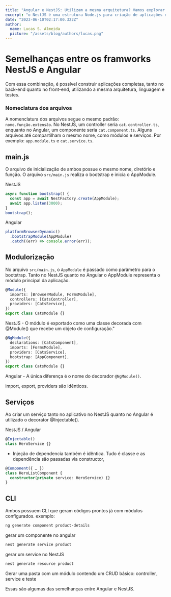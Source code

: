 ```yaml
---
title: "Angular e NestJS: Utilizam a mesma arquitetura? Vamos explorar as principais semelhanças e diferenças entre eles."
excerpt: "o NestJS é uma estrutura Node.js para criação de aplicações do lado do servidor utilizando TypeScript. Ele oferece uma arquitetura escalável e testável inspirada no Angular. Isso significa que o NestJS e o Angular possuem várias semelhanças e vamos explora-las."
date: "2023-06-10T02:17:00.322Z"
author:
  name: Lucas S. Almeida
  picture: "/assets/blog/authors/lucas.png"
---
```


# Semelhanças entre os framworks NestJS e Angular

Com essa combinação, é possível construir aplicações completas, tanto no back-end quanto no front-end, utilizando a mesma arquitetura, linguagem e testes.

### Nomeclatura dos arquivos

A nomenclatura dos arquivos segue o mesmo padrão: `nome.função.extensão`. No NestJS, um controller seria `cat.controller.ts`, enquanto no Angular, um componente seria `cat.component.ts`. Alguns arquivos até compartilham o mesmo nome, como módulos e serviços. Por exemplo: `app.module.ts` e `cat.service.ts`.

## main.js

O arquivo de inicialização de ambos possue o mesmo nome, diretório e função. O arquivo `src/main.js` realiza o bootstrap e inicia o AppModule.

NestJS

```typescript
async function bootstrap() {
  const app = await NestFactory.create(AppModule);
  await app.listen(3000);
}
bootstrap();
```

Angular

```typescript
platformBrowserDynamic()
  .bootstrapModule(AppModule)
  .catch((err) => console.error(err));
```

## Modulorização

No arquivo `src/main.js`, o `AppModule` é passado como parâmetro para o bootstrap. Tanto no NestJS quanto no Angular o AppModule representa o módulo principal da aplicação.

```typescript
@Module({
  imports: [BrowserModule, FormsModule],
  controllers: [CatsController],
  providers: [CatsService],
})
export class CatsModule {}
```

NestJS - O módulo é exportado como uma classe decorada com @Module() que recebe um objeto de configuração."

```typescript
@NgModule({
  declarations: [CatsComponent],
  imports: [FormsModule],
  providers: [CatsService],
  bootstrap: [AppComponent],
})
export class CatsModule {}
```

Angular - A única diferença é o nome do decorador `@NgModule()`.

import, export, providers são idênticos.

## Serviços

Ao criar um serviço tanto no aplicativo no NestJS quanto no Angular é utilizado o decorator @Injectable().

NestJS / Angular

```typescript
@Injectable()
class HeroService {}
```

- Injeção de dependencia também é idêntica. Tudo é classe e as dependência são passadas via constructor,

```typescript
@Component({ … })
class HeroListComponent {
  constructor(private service: HeroService) {}
}
```

## CLI

Ambos possuem CLI que geram códigos prontos já com módulos configurados. exemplo:

```bash
ng generate component product-details
```

gerar um componente no angular

```bash
nest generate service product
```

gerar um service no NestJS

```bash
nest generate resource product
```

Gerar uma pasta com um módulo contendo um CRUD básico: controller, service e teste

Essas são algumas das semelhanças entre Angular e NestJS.
